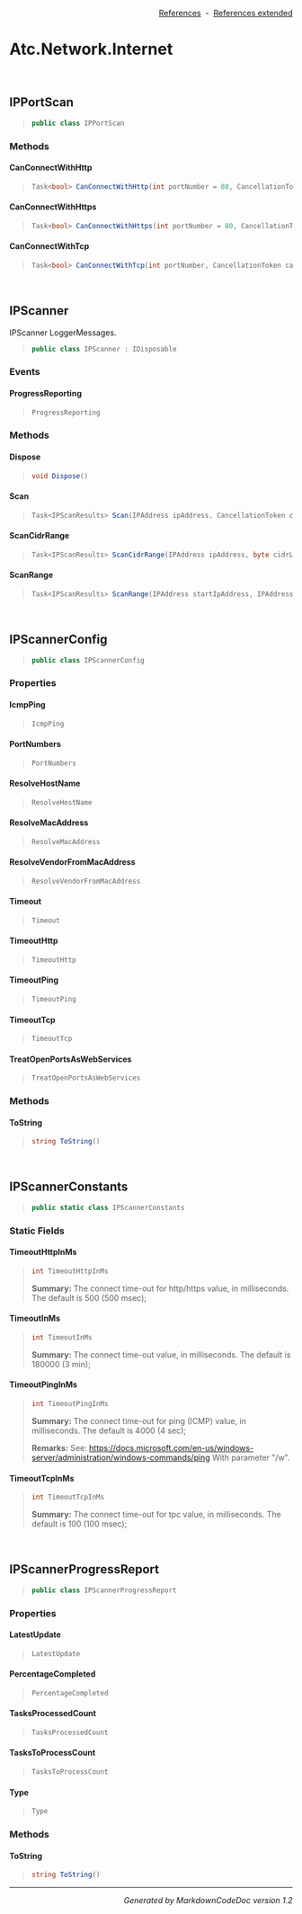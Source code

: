 <div style='text-align: right'>

[References](Index.md)&nbsp;&nbsp;-&nbsp;&nbsp;[References extended](IndexExtended.md)
</div>

# Atc.Network.Internet

<br />

## IPPortScan

>```csharp
>public class IPPortScan
>```

### Methods

#### CanConnectWithHttp
>```csharp
>Task<bool> CanConnectWithHttp(int portNumber = 80, CancellationToken cancellationToken = null)
>```
#### CanConnectWithHttps
>```csharp
>Task<bool> CanConnectWithHttps(int portNumber = 80, CancellationToken cancellationToken = null)
>```
#### CanConnectWithTcp
>```csharp
>Task<bool> CanConnectWithTcp(int portNumber, CancellationToken cancellationToken = null)
>```

<br />

## IPScanner
IPScanner LoggerMessages.

>```csharp
>public class IPScanner : IDisposable
>```

### Events

#### ProgressReporting
>```csharp
>ProgressReporting
>```
### Methods

#### Dispose
>```csharp
>void Dispose()
>```
#### Scan
>```csharp
>Task<IPScanResults> Scan(IPAddress ipAddress, CancellationToken cancellationToken = null)
>```
#### ScanCidrRange
>```csharp
>Task<IPScanResults> ScanCidrRange(IPAddress ipAddress, byte cidrLength, CancellationToken cancellationToken = null)
>```
#### ScanRange
>```csharp
>Task<IPScanResults> ScanRange(IPAddress startIpAddress, IPAddress endIpAddress, CancellationToken cancellationToken = null)
>```

<br />

## IPScannerConfig

>```csharp
>public class IPScannerConfig
>```

### Properties

#### IcmpPing
>```csharp
>IcmpPing
>```
#### PortNumbers
>```csharp
>PortNumbers
>```
#### ResolveHostName
>```csharp
>ResolveHostName
>```
#### ResolveMacAddress
>```csharp
>ResolveMacAddress
>```
#### ResolveVendorFromMacAddress
>```csharp
>ResolveVendorFromMacAddress
>```
#### Timeout
>```csharp
>Timeout
>```
#### TimeoutHttp
>```csharp
>TimeoutHttp
>```
#### TimeoutPing
>```csharp
>TimeoutPing
>```
#### TimeoutTcp
>```csharp
>TimeoutTcp
>```
#### TreatOpenPortsAsWebServices
>```csharp
>TreatOpenPortsAsWebServices
>```
### Methods

#### ToString
>```csharp
>string ToString()
>```

<br />

## IPScannerConstants

>```csharp
>public static class IPScannerConstants
>```

### Static Fields

#### TimeoutHttpInMs
>```csharp
>int TimeoutHttpInMs
>```
><b>Summary:</b> The connect time-out for http/https value, in milliseconds. The default is 500 (500 msec);
#### TimeoutInMs
>```csharp
>int TimeoutInMs
>```
><b>Summary:</b> The connect time-out value, in milliseconds. The default is 180000 (3 min);
#### TimeoutPingInMs
>```csharp
>int TimeoutPingInMs
>```
><b>Summary:</b> The connect time-out for ping (ICMP) value, in milliseconds. The default is 4000 (4 sec);
>
><b>Remarks:</b> See: https://docs.microsoft.com/en-us/windows-server/administration/windows-commands/ping With parameter "/w".
#### TimeoutTcpInMs
>```csharp
>int TimeoutTcpInMs
>```
><b>Summary:</b> The connect time-out for tpc value, in milliseconds. The default is 100 (100 msec);

<br />

## IPScannerProgressReport

>```csharp
>public class IPScannerProgressReport
>```

### Properties

#### LatestUpdate
>```csharp
>LatestUpdate
>```
#### PercentageCompleted
>```csharp
>PercentageCompleted
>```
#### TasksProcessedCount
>```csharp
>TasksProcessedCount
>```
#### TasksToProcessCount
>```csharp
>TasksToProcessCount
>```
#### Type
>```csharp
>Type
>```
### Methods

#### ToString
>```csharp
>string ToString()
>```
<hr /><div style='text-align: right'><i>Generated by MarkdownCodeDoc version 1.2</i></div>
